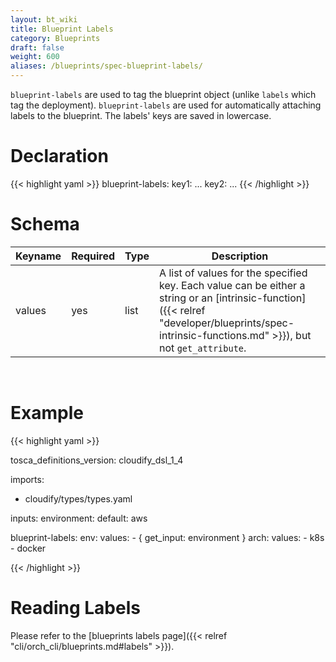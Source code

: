 ```yaml
---
layout: bt_wiki
title: Blueprint Labels
category: Blueprints
draft: false
weight: 600
aliases: /blueprints/spec-blueprint-labels/
---
```


`blueprint-labels` are used to tag the blueprint object (unlike `labels` which tag the deployment). 
`blueprint-labels` are used for automatically attaching labels to the blueprint. The labels' keys are saved in lowercase.  

# Declaration

{{< highlight  yaml >}}
blueprint-labels:
  key1:
    ...
  key2:
    ...
{{< /highlight >}}

# Schema

Keyname     | Required | Type | Description
----------- | -------- | ---- | -----------
values      | yes      | list | A list of values for the specified key. Each value can be either a string or an [intrinsic-function]({{< relref "developer/blueprints/spec-intrinsic-functions.md" >}}), but not `get_attribute`.  

<br>

# Example

{{< highlight  yaml >}}

tosca_definitions_version: cloudify_dsl_1_4

imports:
  - cloudify/types/types.yaml

inputs:
  environment: 
    default: aws

blueprint-labels:
  env: 
    values: 
      - { get_input: environment }
  arch:
    values:
      - k8s
      - docker

{{< /highlight >}}

# Reading Labels
Please refer to the [blueprints labels page]({{< relref "cli/orch_cli/blueprints.md#labels" >}}).
